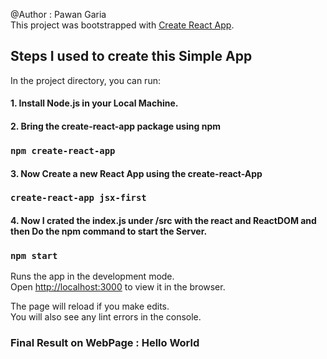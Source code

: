 @Author : Pawan Garia  
This project was bootstrapped with [Create React App](https://github.com/facebook/create-react-app).

## Steps I used to create this Simple App

In the project directory, you can run:

#### 1. Install Node.js in your Local Machine.

#### 2. Bring the create-react-app package using npm
### `npm create-react-app`

#### 3. Now Create a new React App using the create-react-App
### `create-react-app jsx-first`

#### 4. Now I crated the index.js under /src with the react and ReactDOM and then Do the npm command to start the Server.
### `npm start`

Runs the app in the development mode.<br />
Open [http://localhost:3000](http://localhost:3000) to view it in the browser.

The page will reload if you make edits.<br />
You will also see any lint errors in the console.

### Final Result on WebPage : Hello World
